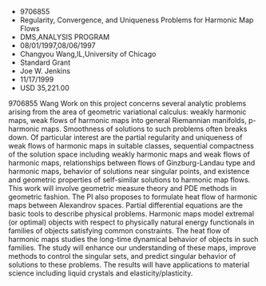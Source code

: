 
* 9706855
* Regularity, Convergence, and Uniqueness Problems for Harmonic Map Flows
* DMS,ANALYSIS PROGRAM
* 08/01/1997,08/06/1997
* Changyou Wang,IL,University of Chicago
* Standard Grant
* Joe W. Jenkins
* 11/17/1999
* USD 35,221.00

9706855 Wang Work on this project concerns several analytic problems arising
from the area of geometric variational calculus: weakly harmonic maps, weak
flows of harmonic maps into general Riemannian manifolds, p-harmonic maps.
Smoothness of solutions to such problems often breaks down. Of particular
interest are the partial regularity and uniqueness of weak flows of harmonic
maps in suitable classes, sequential compactness of the solution space including
weakly harmonic maps and weak flows of harmonic maps, relationships between
flows of Ginzburg-Landau type and harmonic maps, behavior of solutions near
singular points, and existence and geometric properties of self-similar
solutions to harmonic map flows. This work will involve geometric measure theory
and PDE methods in geometric fashion. The PI also proposes to formulate heat
flow of harmonic maps between Alexandrov spaces. Partial differential equations
are the basic tools to describe physical problems. Harmonic maps model extremal
(or optimal) objects with respect to physically natural energy functionals in
families of objects satisfying common constraints. The heat flow of harmonic
maps studies the long-time dynamical behavior of objects in such families. The
study will enhance our understanding of these maps, improve methods to control
the singular sets, and predict singular behavior of solutions to these problems.
The results will have applications to material science including liquid crystals
and elasticity/plasticity.
